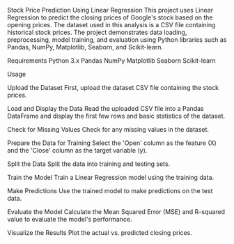 Stock Price Prediction Using Linear Regression This project uses Linear Regression to predict the closing prices of Google's stock based on the opening prices. The dataset used in this analysis is a CSV file containing historical stock prices. The project demonstrates data loading, preprocessing, model training, and evaluation using Python libraries such as Pandas, NumPy, Matplotlib, Seaborn, and Scikit-learn.

Requirements Python 3.x Pandas NumPy Matplotlib Seaborn Scikit-learn

Usage

Upload the Dataset First, upload the dataset CSV file containing the stock prices.

Load and Display the Data Read the uploaded CSV file into a Pandas DataFrame and display the first few rows and basic statistics of the dataset.

Check for Missing Values Check for any missing values in the dataset.

Prepare the Data for Training Select the 'Open' column as the feature (X) and the 'Close' column as the target variable (y).

Split the Data Split the data into training and testing sets.

Train the Model Train a Linear Regression model using the training data.

Make Predictions Use the trained model to make predictions on the test data.

Evaluate the Model Calculate the Mean Squared Error (MSE) and R-squared value to evaluate the model's performance.

Visualize the Results Plot the actual vs. predicted closing prices.
